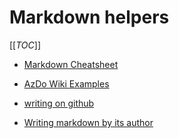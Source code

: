 # Markdown helpers

[[_TOC_]]

* [Markdown Cheatsheet](http://mdcheatsheet.com/)

* [AzDo Wiki Examples](https://docs.microsoft.com/en-us/azure/devops/project/wiki/markdown-guidance?view=azure-devops)

* [writing on github](https://docs.github.com/en/github/writing-on-github)

* [Writing markdown by its author](https://daringfireball.net/projects/markdown/syntax)


